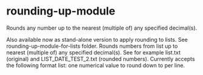 # rounding-up-module
Rounds any number up to the nearest (multiple of) any specified decimal(s).

Also available now as stand-alone version to apply rounding to lists. See rounding-up-module-for-lists folder. Rounds numbers from list up to nearest (multiple of) any specified decimal(s). See for example list.txt (original) and LIST_DATE_TEST_2.txt (rounded numbers). Currently accepts the following format list: one numerical value to round down to per line.
